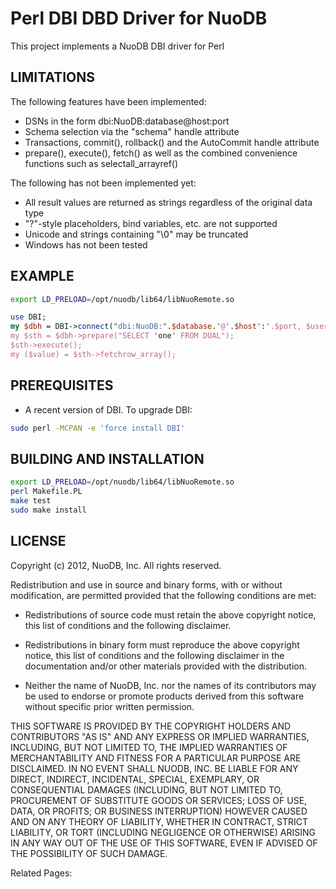 # Perl DBI DBD Driver for NuoDB #

This project implements a NuoDB DBI driver for Perl

## LIMITATIONS ##

The following features have been implemented:

* DSNs in the form dbi:NuoDB:database@host:port
* Schema selection via the "schema" handle attribute
* Transactions, commit(), rollback() and the AutoCommit handle attribute
* prepare(), execute(), fetch() as well as the combined convenience functions such as selectall_arrayref()

The following has not been implemented yet:
* All result values are returned as strings regardless of the original data type
* "?"-style placeholders, bind variables, etc. are not supported
* Unicode and strings containing "\0" may be truncated
* Windows has not been tested

## EXAMPLE ##

```bash
export LD_PRELOAD=/opt/nuodb/lib64/libNuoRemote.so
```

```perl
use DBI;
my $dbh = DBI->connect("dbi:NuoDB:".$database.'@'.$host':'.$port, $username, $password, {schema => $schema});
my $sth = $dbh->prepare("SELECT 'one' FROM DUAL");
$sth->execute();
my ($value) = $sth->fetchrow_array();
```

## PREREQUISITES ##

* A recent version of DBI. To upgrade DBI:

```bash
sudo perl -MCPAN -e 'force install DBI'
```

## BUILDING AND INSTALLATION ##

```bash
export LD_PRELOAD=/opt/nuodb/lib64/libNuoRemote.so
perl Makefile.PL
make test
sudo make install
```

## LICENSE ##

Copyright (c) 2012, NuoDB, Inc.
All rights reserved.

Redistribution and use in source and binary forms, with or without
modification, are permitted provided that the following conditions are met:

* Redistributions of source code must retain the above copyright
notice, this list of conditions and the following disclaimer.

* Redistributions in binary form must reproduce the above copyright
notice, this list of conditions and the following disclaimer in the
documentation and/or other materials provided with the distribution.

* Neither the name of NuoDB, Inc. nor the names of its contributors may
be used to endorse or promote products derived from this software
without specific prior written permission.

THIS SOFTWARE IS PROVIDED BY THE COPYRIGHT HOLDERS AND CONTRIBUTORS "AS IS" AND
ANY EXPRESS OR IMPLIED WARRANTIES, INCLUDING, BUT NOT LIMITED TO, THE IMPLIED
WARRANTIES OF MERCHANTABILITY AND FITNESS FOR A PARTICULAR PURPOSE ARE
DISCLAIMED. IN NO EVENT SHALL NUODB, INC. BE LIABLE FOR ANY DIRECT, INDIRECT,
INCIDENTAL, SPECIAL, EXEMPLARY, OR CONSEQUENTIAL DAMAGES (INCLUDING, BUT NOT
LIMITED TO, PROCUREMENT OF SUBSTITUTE GOODS OR SERVICES; LOSS OF USE, DATA,
OR PROFITS; OR BUSINESS INTERRUPTION) HOWEVER CAUSED AND ON ANY THEORY OF
LIABILITY, WHETHER IN CONTRACT, STRICT LIABILITY, OR TORT (INCLUDING NEGLIGENCE
OR OTHERWISE) ARISING IN ANY WAY OUT OF THE USE OF THIS SOFTWARE, EVEN IF
ADVISED OF THE POSSIBILITY OF SUCH DAMAGE.

Related Pages:

[homepage]: http://www.nuodb.com
